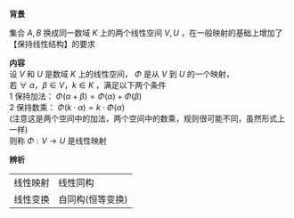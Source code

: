 **背景**  
  
集合 $A,B$ 换成同一数域 $K$ 上的两个线性空间 $V,U$ ，在一般映射的基础上增加了【保持线性结构】的要求  
  
**内容**  
设 $V$ 和 $U$ 是数域 $K$ 上的线性空间， $\Phi$ 是从 $V$ 到 $U$ 的一个映射，  
若 $\forall\ \alpha，\beta\in V，k\in K$ ，满足以下两个条件  
1 保持加法： $\Phi(\alpha+\beta)=\Phi(\alpha)  
+\Phi(\beta)$  
2 保持数乘： $\Phi(k\cdot\alpha)=k\cdot\Phi(\alpha)$  
(注意这是两个空间中的加法，两个空间中的数乘，规则很可能不同，虽然形式上一样)  
则称 $\Phi:V\rightarrow U$ 是线性映射  
  
**辨析**  
<table>  
<tr><td>线性映射</td><td>线性同构</td></tr>  
<tr><td>线性变换</td><td>自同构(恒等变换)</td></tr>  
</table>  
